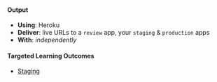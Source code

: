 #### Output
- **Using**: Heroku
- **Deliver**: live URLs to a `review` app, your `staging` & `production` apps
- **With**: *independently*

#### Targeted Learning Outcomes
- [Staging](https://book-switch.herokuapp.com/)